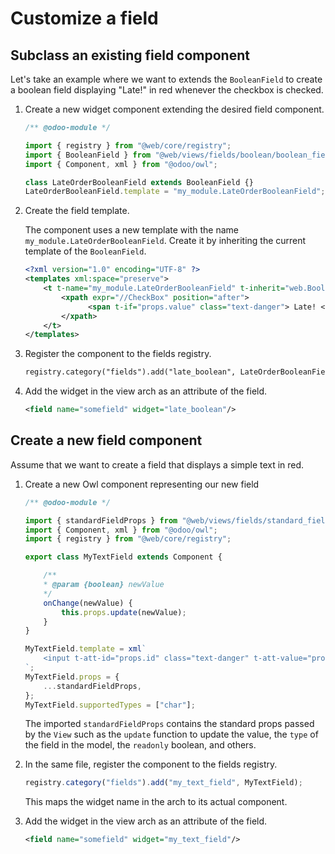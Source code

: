 # Customize a field

## Subclass an existing field component

Let's take an example where we want to extends the `BooleanField` to create a boolean field
displaying "Late!" in red whenever the checkbox is checked.

1. Create a new widget component extending the desired field component.
   ```javascript
   /** @odoo-module */

   import { registry } from "@web/core/registry";
   import { BooleanField } from "@web/views/fields/boolean/boolean_field";
   import { Component, xml } from "@odoo/owl";

   class LateOrderBooleanField extends BooleanField {}
   LateOrderBooleanField.template = "my_module.LateOrderBooleanField";
   ```
2. Create the field template.

   The component uses a new template with the name `my_module.LateOrderBooleanField`. Create it by
   inheriting the current template of the `BooleanField`.
   ```xml
   <?xml version="1.0" encoding="UTF-8" ?>
   <templates xml:space="preserve">
       <t t-name="my_module.LateOrderBooleanField" t-inherit="web.BooleanField">
           <xpath expr="//CheckBox" position="after">
                 <span t-if="props.value" class="text-danger"> Late! </span>
           </xpath>
       </t>
   </templates>
   ```
3. Register the component to the fields registry.
   ```default
   registry.category("fields").add("late_boolean", LateOrderBooleanField);
   ```
4. Add the widget in the view arch as an attribute of the field.
   ```xml
   <field name="somefield" widget="late_boolean"/>
   ```

## Create a new field component

Assume that we want to create a field that displays a simple text in red.

1. Create a new Owl component representing our new field
   ```js
   /** @odoo-module */

   import { standardFieldProps } from "@web/views/fields/standard_field_props";
   import { Component, xml } from "@odoo/owl";
   import { registry } from "@web/core/registry";

   export class MyTextField extends Component {

       /**
       * @param {boolean} newValue
       */
       onChange(newValue) {
           this.props.update(newValue);
       }
   }

   MyTextField.template = xml`
       <input t-att-id="props.id" class="text-danger" t-att-value="props.value" onChange.bind="onChange" />
   `;
   MyTextField.props = {
       ...standardFieldProps,
   };
   MyTextField.supportedTypes = ["char"];
   ```

   The imported `standardFieldProps` contains the standard props passed by the `View` such as
   the `update` function to update the value, the `type` of the field in the model, the
   `readonly` boolean, and others.
2. In the same file, register the component to the fields registry.
   ```js
   registry.category("fields").add("my_text_field", MyTextField);
   ```

   This maps the widget name in the arch to its actual component.
3. Add the widget in the view arch as an attribute of the field.
   ```xml
   <field name="somefield" widget="my_text_field"/>
   ```

